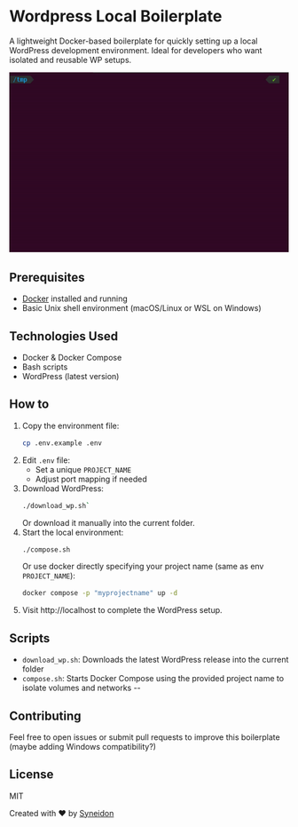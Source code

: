 # Wordpress Local Boilerplate

A lightweight Docker-based boilerplate for quickly setting up a local WordPress development environment. Ideal for developers who want isolated and reusable WP setups.

![Example usage](example.gif)

## Prerequisites

- [Docker](https://www.docker.com/get-started) installed and running
- Basic Unix shell environment (macOS/Linux or WSL on Windows)

## Technologies Used

- Docker & Docker Compose
- Bash scripts
- WordPress (latest version)

## How to

1. Copy the environment file:
    ```bash
    cp .env.example .env
    ```
2. Edit `.env` file:
    - Set a unique `PROJECT_NAME`
    - Adjust port mapping if needed
3. Download WordPress:
    ```bash
    ./download_wp.sh`
    ```
    Or download it manually into the current folder.
4. Start the local environment:
    ```bash
    ./compose.sh
    ```
    Or use docker directly specifying your project name (same as env `PROJECT_NAME`):
    ```bash
    docker compose -p "myprojectname" up -d
    ```
5. Visit http://localhost to complete the WordPress setup.

## Scripts

- `download_wp.sh`: Downloads the latest WordPress release into the current folder
- `compose.sh`: Starts Docker Compose using the provided project name to isolate volumes and networks
--

## Contributing
Feel free to open issues or submit pull requests to improve this boilerplate (maybe adding Windows compatibility?)

## License
MIT

Created with ❤️ by [Syneidon](https://syneidon.com)
